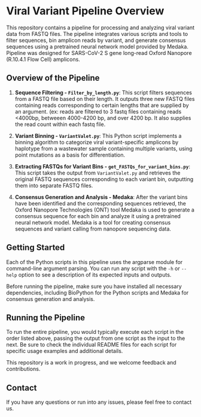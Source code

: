 # Viral Variant Pipeline Overview

This repository contains a pipeline for processing and analyzing viral variant data from FASTQ files. The pipeline integrates various scripts and tools to filter sequences, bin amplicon reads by variant, and generate consensus sequences using a pretrained neural network model provided by Medaka. Pipeline was designed for SARS-CoV-2 S gene long-read Oxford Nanopore (R.10.4.1 Flow Cell) amplicons.

## Overview of the Pipeline

1. **Sequence Filtering - `Filter_by_length.py`**: This script filters sequences from a FASTQ file based on their length. It outputs three new FASTQ files containing reads corresponding to certain lengths that are supplied by an argument. (ex: reads are filtered to 3 fastq files containing reads <4000bp, betweeen 4000-4200 bp, and over 4200 bp. It also supplies the read count within each fastq file.

2. **Variant Binning - `VariantValet.py`**: This Python script implements a binning algorithm to categorize viral variant-specific amplicons by haplotype from a wastewater sample containing multiple variants, using point mutations as a basis for differentiation.

3. **Extracting FASTQs for Variant Bins - `get_FASTQs_for_variant_bins.py`**: This script takes the output from `VariantValet.py` and retrieves the original FASTQ sequences corresponding to each variant bin, outputting them into separate FASTQ files.

4. **Consensus Generation and Analysis - Medaka**: After the variant bins have been identified and the corresponding sequences retrieved, the Oxford Nanopore Technologies (ONT) tool Medaka is used to generate a consensus sequence for each bin and analyze it using a pretrained neural network model. Medaka is a tool for creating consensus sequences and variant calling from nanopore sequencing data. 

## Getting Started

Each of the Python scripts in this pipeline uses the argparse module for command-line argument parsing. You can run any script with the `-h` or `--help` option to see a description of its expected inputs and outputs.

Before running the pipeline, make sure you have installed all necessary dependencies, including BioPython for the Python scripts and Medaka for consensus generation and analysis.

## Running the Pipeline

To run the entire pipeline, you would typically execute each script in the order listed above, passing the output from one script as the input to the next. Be sure to check the individual README files for each script for specific usage examples and additional details.

This repository is a work in progress, and we welcome feedback and contributions.

## Contact

If you have any questions or run into any issues, please feel free to contact us.



